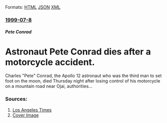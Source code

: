 
Formats: [HTML](/news/1999/07/8/astronaut-pete-conrad-dies-after-a-motorcycle-accident.html)  [JSON](/news/1999/07/8/astronaut-pete-conrad-dies-after-a-motorcycle-accident.json)  [XML](/news/1999/07/8/astronaut-pete-conrad-dies-after-a-motorcycle-accident.xml)  

### [1999-07-8](/news/1999/07/8/index.md)

##### Pete Conrad
#  Astronaut Pete Conrad dies after a motorcycle accident. 

Charles &quot;Pete&quot; Conrad, the Apollo 12 astronaut who was the third man to set foot on the moon, died Thursday night after losing control of his motorcycle on a mountain road near Ojai, authorities...


### Sources:

1. [Los Angeles Times](http://articles.latimes.com/1999/jul/09/local/me-54330)
1. [Cover Image](http://latimesblogs.latimes.com/fb.jpg)
